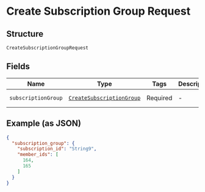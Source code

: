 
# Create Subscription Group Request

## Structure

`CreateSubscriptionGroupRequest`

## Fields

| Name | Type | Tags | Description | Getter | Setter |
|  --- | --- | --- | --- | --- | --- |
| `subscriptionGroup` | [`CreateSubscriptionGroup`](../../doc/models/create-subscription-group.md) | Required | - | getSubscriptionGroup(): CreateSubscriptionGroup | setSubscriptionGroup(CreateSubscriptionGroup subscriptionGroup): void |

## Example (as JSON)

```json
{
  "subscription_group": {
    "subscription_id": "String9",
    "member_ids": [
      164,
      165
    ]
  }
}
```


